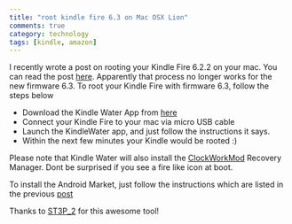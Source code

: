 ```yaml
---
title: "root kindle fire 6.3 on Mac OSX Lion"
comments: true
category: technology 
tags: [kindle, amazon]
---
```


I recently wrote a post on rooting your Kindle Fire 6.2.2 on your mac. You can read the post [here](http://pradeepnayak.in/Hacks/2012/03/03/Root-Kindle-Fire-mac/). Apparently that process no longer works for the new firmware 6.3. To root your Kindle Fire with firmware 6.3, follow the steps below

* Download the Kindle Water App from [here](https://www.dropbox.com/sh/y6asvws010fzfx2/9zImeW64pm/KindleWater.app)
* Connect your Kindle Fire to your mac via micro USB cable
* Launch the KindleWater app, and just follow the instructions it says.
* Within the next few minutes your Kindle would be rooted :)

Please note that Kindle Water will also install the [ClockWorkMod](http://www.clockworkmod.com/) Recovery Manager. Dont be surprised if you see a fire like icon at boot.

To install the Android Market, just follow the instructions which are listed in the previous [post](http://pradeepnayak.in/Hacks/2012/03/03/Root-Kindle-Fire-mac/)

Thanks to [ST3P_2](http://forum.xda-developers.com/member.php?u=4461173) for this awesome tool!
